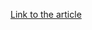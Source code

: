 [Link to the article](https://msreverseengineering.com/blog/2018/2/21/finspy-vm-unpacking-tutorial-part-3-devirtualization)

